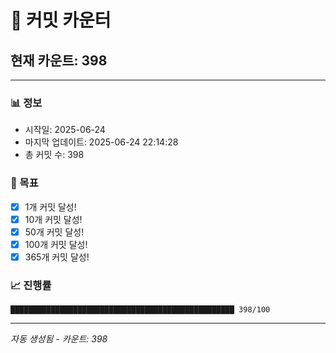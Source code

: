 # 🔢 커밋 카운터

## 현재 카운트: 398

---

### 📊 정보
- 시작일: 2025-06-24
- 마지막 업데이트: 2025-06-24 22:14:28
- 총 커밋 수: 398

### 🎯 목표
- [x] 1개 커밋 달성!
- [x] 10개 커밋 달성!
- [x] 50개 커밋 달성!
- [x] 100개 커밋 달성!
- [x] 365개 커밋 달성!

### 📈 진행률
```
██████████████████████████████████████████████████ 398/100
```

---
*자동 생성됨 - 카운트: 398*
